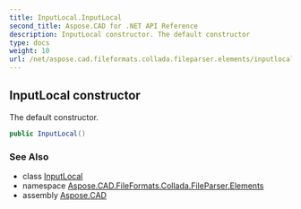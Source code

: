 ```yaml
---
title: InputLocal.InputLocal
second_title: Aspose.CAD for .NET API Reference
description: InputLocal constructor. The default constructor
type: docs
weight: 10
url: /net/aspose.cad.fileformats.collada.fileparser.elements/inputlocal/inputlocal/
---
```

## InputLocal constructor

The default constructor.

```csharp
public InputLocal()
```

### See Also

* class [InputLocal](../)
* namespace [Aspose.CAD.FileFormats.Collada.FileParser.Elements](../../inputlocal/)
* assembly [Aspose.CAD](../../../)


